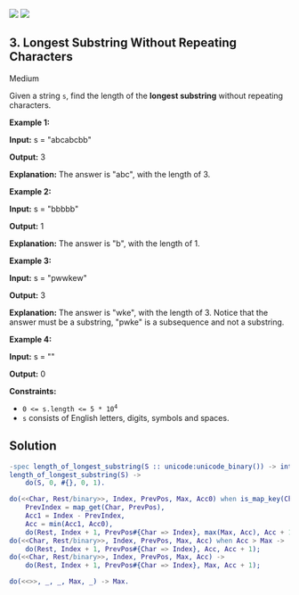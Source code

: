 [![](https://img.shields.io/github/stars/LeetCode-in-Erlang/LeetCode-in-Erlang?label=Stars&style=flat-square)](https://github.com/LeetCode-in-Erlang/LeetCode-in-Erlang)
[![](https://img.shields.io/github/forks/LeetCode-in-Erlang/LeetCode-in-Erlang?label=Fork%20me%20on%20GitHub%20&style=flat-square)](https://github.com/LeetCode-in-Erlang/LeetCode-in-Erlang/fork)

## 3\. Longest Substring Without Repeating Characters

Medium

Given a string `s`, find the length of the **longest substring** without repeating characters.

**Example 1:**

**Input:** s = "abcabcbb"

**Output:** 3

**Explanation:** The answer is "abc", with the length of 3. 

**Example 2:**

**Input:** s = "bbbbb"

**Output:** 1

**Explanation:** The answer is "b", with the length of 1. 

**Example 3:**

**Input:** s = "pwwkew"

**Output:** 3

**Explanation:** The answer is "wke", with the length of 3. Notice that the answer must be a substring, "pwke" is a subsequence and not a substring. 

**Example 4:**

**Input:** s = ""

**Output:** 0 

**Constraints:**

*   <code>0 <= s.length <= 5 * 10<sup>4</sup></code>
*   `s` consists of English letters, digits, symbols and spaces.

## Solution

```erlang
-spec length_of_longest_substring(S :: unicode:unicode_binary()) -> integer().
length_of_longest_substring(S) ->
    do(S, 0, #{}, 0, 1).

do(<<Char, Rest/binary>>, Index, PrevPos, Max, Acc0) when is_map_key(Char, PrevPos) ->
    PrevIndex = map_get(Char, PrevPos),
    Acc1 = Index - PrevIndex,
    Acc = min(Acc1, Acc0),
    do(Rest, Index + 1, PrevPos#{Char => Index}, max(Max, Acc), Acc + 1);
do(<<Char, Rest/binary>>, Index, PrevPos, Max, Acc) when Acc > Max ->
    do(Rest, Index + 1, PrevPos#{Char => Index}, Acc, Acc + 1);
do(<<Char, Rest/binary>>, Index, PrevPos, Max, Acc) ->
    do(Rest, Index + 1, PrevPos#{Char => Index}, Max, Acc + 1);

do(<<>>, _, _, Max, _) -> Max.
```